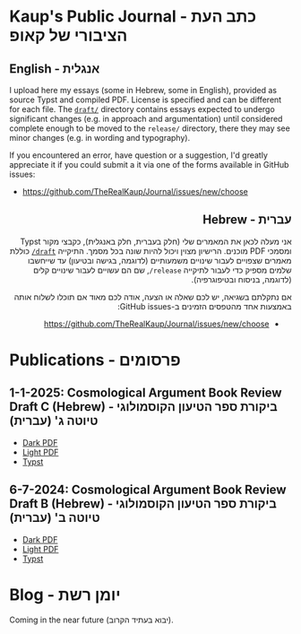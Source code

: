 # Kaup's Public Journal - כתב העת הציבורי של קאופ

## English - אנגלית

I upload here my essays (some in Hebrew, some in English), provided as source Typst and compiled PDF. License is specified and can be different for each file. The [`draft/`](draft/) directory contains essays expected to undergo significant changes (e.g. in approach and argumentation) until considered complete enough to be moved to the `release/` directory, there they may see minor changes (e.g. in wording and typography).

If you encountered an error, have question or a suggestion, I'd greatly appreciate it if you could submit a it via one of the forms available in GitHub issues:

- https://github.com/TheRealKaup/Journal/issues/new/choose

<div dir="rtl">

## עברית - Hebrew

אני מעלה לכאן את המאמרים שלי (חלק בעברית, חלק באנגלית), כקבצי מקור Typst ומסמכי PDF מוכנים. הרישיון מצוין ויכול להיות שונה בכל מסמך. התיקייה [`draft/`](draft/) כוללת מאמרים שצפויים לעבור שינויים משמעותיים (לדוגמה, בגישה ובטיעון) עד שייחשבו שלמים מספיק כדי לעבור לתיקייה `release/`, שם הם עשויים לעבור שינויים קלים (לדוגמה, בניסוח ובטיפוגרפיה).

אם נתקלתם בשגיאה, יש לכם שאלה או הצעה, אודה לכם מאוד אם תוכלו לשלוח אותה באמצעות אחד מהטפסים הזמינים ב-GitHub issues:

- https://github.com/TheRealKaup/Journal/issues/new/choose

</div>

# Publications - פרסומים

## 1-1-2025: Cosmological Argument Book Review Draft C (Hebrew) - ביקורת ספר הטיעון הקוסמולוגי טיוטה ג' (עברית)

- [Dark PDF](https://github.com/TheRealKaup/Journal/blob/main/draft/cosmological_argument_book_review/dark.pdf)
- [Light PDF](https://github.com/TheRealKaup/Journal/blob/main/draft/cosmological_argument_book_review/light.pdf)
- [Typst](https://github.com/TheRealKaup/Journal/blob/main/draft/cosmological_argument_book_review/source.typ)

## 6-7-2024: Cosmological Argument Book Review Draft B (Hebrew) - ביקורת ספר הטיעון הקוסמולוגי טיוטה ב' (עברית)

- [Dark PDF](https://github.com/TheRealKaup/Journal/blob/c4d857692848f012f6d85b958f84d212fd632f30/draft/cosmological_argument_book_review_dark.pdf)
- [Light PDF](https://github.com/TheRealKaup/Journal/blob/c4d857692848f012f6d85b958f84d212fd632f30/draft/cosmological_argument_book_review_light.pdf)
- [Typst](https://github.com/TheRealKaup/Journal/blob/c4d857692848f012f6d85b958f84d212fd632f30/draft/cosmological_argument_book_review.typ)

# Blog  - יומן רשת

Coming in the near future (יבוא בעתיד הקרוב).
